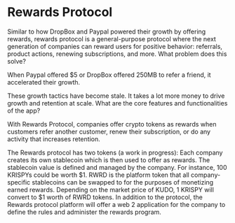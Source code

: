 # Rewards Protocol 
Similar to how DropBox and Paypal powered their growth by offering rewards, rewards protocol is a general-purpose protocol where the next generation of companies can reward users for positive behavior: referrals, product actions, renewing subscriptions, and more.
What problem does this solve?

When Paypal offered $5 or DropBox offered 250MB to refer a friend, it accelerated their growth. 

These growth tactics have become stale. It takes a lot more money to drive growth and retention at scale. 
What are the core features and functionalities of the app?

With Rewards Protocol, companies offer crypto tokens as rewards when customers refer another customer, renew their subscription, or do any activity that increases retention. 

The Rewards protocol has two tokens (a work in progress):
Each company creates its own stablecoin which is then used to offer as rewards. The stablecoin value is defined and managed by the company. For instance, 100 KRISPYs could be worth $1. 
RWRD is the platform token that all company-specific stablecoins can be swapped to for the purposes of monetizing earned rewards. Depending on the market price of KUDO, 1 KRISPY will convert to $1 worth of RWRD tokens.
In addition to the protocol, the Rewards protocol platform will offer a web 2 application for the company to define the rules and administer the rewards program.



